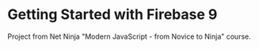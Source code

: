 # Getting Started with Firebase 9

Project from Net Ninja "Modern JavaScript - from Novice to Ninja" course.
